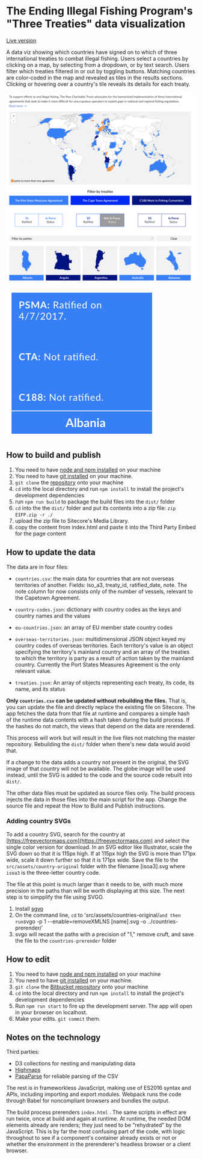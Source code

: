 [codebase]: https://github.com/pewtrusts/cape-town
[preview]: https://pewtrusts.github.io/cape-town/
[live]: https://www.pewtrusts.org/en/research-and-analysis/data-visualizations/2018/three-treaties-to-end-illegal-fishing

# The Ending Illegal Fishing Program's "Three Treaties" data visualization

[Live version][live]

A data viz showing which countries have signed on to which of three international treaties to combat illegal fishing. Users select a countries by clicking on a map, by selecting from a dropdown, or by text search.  Users filter which treaties filtered in or out by toggling buttons. Matching countries are color-coded in the map and revealed as tiles in the results sections. Clicking or hovering over a country's tile reveals its details for each treaty.

![screen shot of map and tiles](images/screenshot.png)

![screen shot of tile details](images/screenshot-1.png)

## How to build and publish

1. You need to have [node and npm installed](https://blog.teamtreehouse.com/install-node-js-npm-mac) on your machine
1. You need to have [git installed](https://git-scm.com/book/en/v2/Getting-Started-Installing-Git) on your machine.
1. `git clone` the [repository][codebase] onto your machine
1. `cd` into the local directory and run `npm install` to install the project's development dependencies
1. run `npm run build` to package the build files into the `dist/` folder
1. `cd` into the the `dist/` folder and put its contents into a zip file: `zip EIFP.zip -r ./`
1. upload the zip file to Sitecore's Media Library. 
1. copy the content from index.html and paste it into the Third Party Embed for the page content

## How to update the data

The data are in four files:

* `countries.csv`: the main data for countries that are not overseas territories of another. Fields: iso_a3, treaty_id, ratified_date, note. The note column for now consists only of the number of vessels, relevant to the Capetown Agreement.

* `country-codes.json`: dictionary with country codes as the keys and country names and the values

* `eu-countries.json`: an array of EU member state country codes

* `overseas-territories.json`: multidimensional JSON object keyed my country codes of overseas territories. Each territory's value is an object specifying the territory's mainland country and an array of the treaties to which the territory is party as a result of action taken by the mainland country. Currently the Port States Measures Agreement is the only relevant value.

* `treaties.json`:  An array of objects representing each treaty, its code, its name, and its status

**Only `countries.csv` can be updated without rebuilding the files.** That is, you can update the file and directly replace the existing file on Sitecore. The app fetches the data from that file at runtime and compares a simple hash of the runtime data contents with a hash taken during the build process. If the hashes do not match, the views that depend on the data are rerendered.

This process will work but will result in the live files not matching the master repository. Rebuilding the `dist/` folder when there's new data would avoid that.

If a change to the data adds a country not present in the original, the SVG image of that country will not be available. The globe image will be used instead, until the SVG is added to the code and the source code rebuilt into `dist/`.

The other data files must be updated as source files only. The build process injects the data in those files into the main script for the app. Change the source file and repeat the How to Build and Publish instructions.

### Adding country SVGs

To add a country SVG, search for the country at [https://freevectormaps.com](https://freevectormaps.com) and select the single color version for download. In an SVG editor like Illustrator, scale the SVG down so that it is 115px high. If at 115px high the SVG is more than 171px wide, scale it down further so that it is 171px wide. Save the file to the `src/assets/country-original` folder with the filename [isoa3].svg where `isoa3` is the three-letter country code.

The file at this point is much larger than it needs to be, with much more precision in the paths than will be worth displaying at this size. The next step is to simpplify the file using SVGO.

1. Install [sgvo](https://www.npmjs.com/package/svgo)
2. On the command line, `cd` to 'src/assets/countries-original/` and then run `svgo -p 1 --enable=removeXMLNS  [name].svg -o ../countries-prerender/`
3. svgo will recast the paths with a precision of "1," remove cruft, and save the file to the `countries-prerender` folder



## How to edit

1. You need to have [node and npm installed](https://blog.teamtreehouse.com/install-node-js-npm-mac) on your machine
1. You need to have [git installed](https://git-scm.com/book/en/v2/Getting-Started-Installing-Git) on your machine.
1. `git clone` the [Bitbucket repository][codebase] onto your machine
1. `cd` into the local directory and run `npm install` to install the project's development dependencies
1. Run `npm run start` to fire up the development server. The app will open in your browser on localhost.
1. Make your edits. `git commit` them.

## Notes on the technology 

Third parties:
* D3 collections for nesting and manipulating data
* [Highmaps](https://api.highcharts.com/highmaps/)
* [PapaParse](https://www.papaparse.com/) for reliable parsing of the CSV

The rest is in frameworkless JavaScript, making use of ES2016 syntax and APIs, including importing and export modules. Webpack runs the code through Babel for noncompliant browsers and bundles the output.

The build process prerenders `index.html` . The same scripts in effect are run twice, once at build and again at runtime. At runtime, the needed DOM elements already are renders; they just need to be "rehydrated" by the JavaScript. This is by far the most confusing part of the code, with logic throughout to see if a component's container already exists or not or whether the environment in the prerenderer's headless browser or a client browser.
